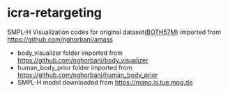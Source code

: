 # icra-retargeting

SMPL-H Visualization codes for original dataset([BOTH57M](https://github.com/Godheritage/BOTH2Hands)) imported from https://github.com/nghorbani/amass
- body_visualizer folder imported from https://github.com/nghorbani/body_visualizer
- human_body_prior folder imported from https://github.com/nghorbani/human_body_prior
- SMPL-H model downloaded from https://mano.is.tue.mpg.de
